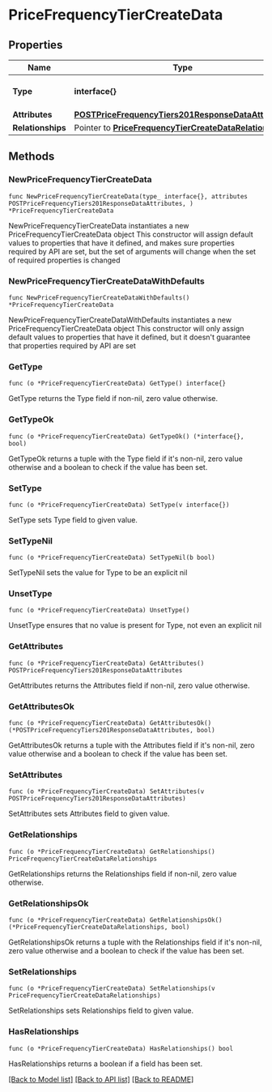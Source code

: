 # PriceFrequencyTierCreateData

## Properties

Name | Type | Description | Notes
------------ | ------------- | ------------- | -------------
**Type** | **interface{}** | The resource&#39;s type | 
**Attributes** | [**POSTPriceFrequencyTiers201ResponseDataAttributes**](POSTPriceFrequencyTiers201ResponseDataAttributes.md) |  | 
**Relationships** | Pointer to [**PriceFrequencyTierCreateDataRelationships**](PriceFrequencyTierCreateDataRelationships.md) |  | [optional] 

## Methods

### NewPriceFrequencyTierCreateData

`func NewPriceFrequencyTierCreateData(type_ interface{}, attributes POSTPriceFrequencyTiers201ResponseDataAttributes, ) *PriceFrequencyTierCreateData`

NewPriceFrequencyTierCreateData instantiates a new PriceFrequencyTierCreateData object
This constructor will assign default values to properties that have it defined,
and makes sure properties required by API are set, but the set of arguments
will change when the set of required properties is changed

### NewPriceFrequencyTierCreateDataWithDefaults

`func NewPriceFrequencyTierCreateDataWithDefaults() *PriceFrequencyTierCreateData`

NewPriceFrequencyTierCreateDataWithDefaults instantiates a new PriceFrequencyTierCreateData object
This constructor will only assign default values to properties that have it defined,
but it doesn't guarantee that properties required by API are set

### GetType

`func (o *PriceFrequencyTierCreateData) GetType() interface{}`

GetType returns the Type field if non-nil, zero value otherwise.

### GetTypeOk

`func (o *PriceFrequencyTierCreateData) GetTypeOk() (*interface{}, bool)`

GetTypeOk returns a tuple with the Type field if it's non-nil, zero value otherwise
and a boolean to check if the value has been set.

### SetType

`func (o *PriceFrequencyTierCreateData) SetType(v interface{})`

SetType sets Type field to given value.


### SetTypeNil

`func (o *PriceFrequencyTierCreateData) SetTypeNil(b bool)`

 SetTypeNil sets the value for Type to be an explicit nil

### UnsetType
`func (o *PriceFrequencyTierCreateData) UnsetType()`

UnsetType ensures that no value is present for Type, not even an explicit nil
### GetAttributes

`func (o *PriceFrequencyTierCreateData) GetAttributes() POSTPriceFrequencyTiers201ResponseDataAttributes`

GetAttributes returns the Attributes field if non-nil, zero value otherwise.

### GetAttributesOk

`func (o *PriceFrequencyTierCreateData) GetAttributesOk() (*POSTPriceFrequencyTiers201ResponseDataAttributes, bool)`

GetAttributesOk returns a tuple with the Attributes field if it's non-nil, zero value otherwise
and a boolean to check if the value has been set.

### SetAttributes

`func (o *PriceFrequencyTierCreateData) SetAttributes(v POSTPriceFrequencyTiers201ResponseDataAttributes)`

SetAttributes sets Attributes field to given value.


### GetRelationships

`func (o *PriceFrequencyTierCreateData) GetRelationships() PriceFrequencyTierCreateDataRelationships`

GetRelationships returns the Relationships field if non-nil, zero value otherwise.

### GetRelationshipsOk

`func (o *PriceFrequencyTierCreateData) GetRelationshipsOk() (*PriceFrequencyTierCreateDataRelationships, bool)`

GetRelationshipsOk returns a tuple with the Relationships field if it's non-nil, zero value otherwise
and a boolean to check if the value has been set.

### SetRelationships

`func (o *PriceFrequencyTierCreateData) SetRelationships(v PriceFrequencyTierCreateDataRelationships)`

SetRelationships sets Relationships field to given value.

### HasRelationships

`func (o *PriceFrequencyTierCreateData) HasRelationships() bool`

HasRelationships returns a boolean if a field has been set.


[[Back to Model list]](../README.md#documentation-for-models) [[Back to API list]](../README.md#documentation-for-api-endpoints) [[Back to README]](../README.md)


